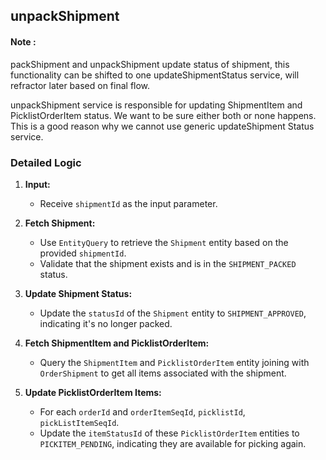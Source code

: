 ## unpackShipment

#### Note : 
packShipment and unpackShipment update status of shipment, this functionality can be shifted to one updateShipmentStatus service, will refractor later based on final flow.

unpackShipment service is responsible for updating ShipmentItem and PicklistOrderItem status. We want to be sure either both or none happens. This is a good reason why we cannot use generic updateShipment Status service. 


### Detailed Logic

1.  **Input:**
    *   Receive `shipmentId` as the input parameter.

2.  **Fetch Shipment:**
    *   Use `EntityQuery` to retrieve the `Shipment` entity based on the provided `shipmentId`.
    *   Validate that the shipment exists and is in the `SHIPMENT_PACKED` status.

3.  **Update Shipment Status:**
    *   Update the `statusId` of the `Shipment` entity to `SHIPMENT_APPROVED`, indicating it's no longer packed.

4.  **Fetch ShipmentItem and PicklistOrderItem:**
    *   Query the `ShipmentItem` and `PicklistOrderItem` entity joining with `OrderShipment` to get all items associated with the shipment.

5.  **Update PicklistOrderItem Items:**
    *   For each `orderId` and `orderItemSeqId`, `picklistId`, `pickListItemSeqId`.
    *   Update the `itemStatusId` of these `PicklistOrderItem` entities to `PICKITEM_PENDING`, indicating they are available for picking again.


